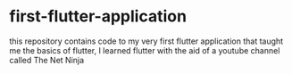 # first-flutter-application

this repository contains code to my very first flutter application that taught me the basics of flutter, I learned flutter with the aid of a youtube channel called The Net Ninja
